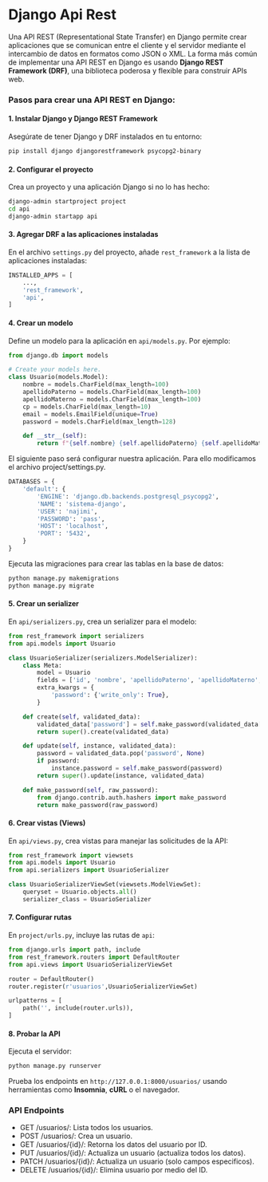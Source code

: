 # Django Api Rest

Una API REST (Representational State Transfer) en Django permite crear aplicaciones que se comunican entre el cliente y el servidor mediante el intercambio de datos en formatos como JSON o XML. La forma más común de implementar una API REST en Django es usando **Django REST Framework (DRF)**, una biblioteca poderosa y flexible para construir APIs web.

### Pasos para crear una API REST en Django:

#### 1. **Instalar Django y Django REST Framework**
Asegúrate de tener Django y DRF instalados en tu entorno:

```bash
pip install django djangorestframework psycopg2-binary
```

#### 2. **Configurar el proyecto**
Crea un proyecto y una aplicación Django si no lo has hecho:

```bash
django-admin startproject project
cd api
django-admin startapp api
```

#### 3. **Agregar DRF a las aplicaciones instaladas**
En el archivo `settings.py` del proyecto, añade `rest_framework` a la lista de aplicaciones instaladas:

```python
INSTALLED_APPS = [
    ...,
    'rest_framework',
    'api',
]
```

#### 4. **Crear un modelo**
Define un modelo para la aplicación en `api/models.py`. Por ejemplo:

```python
from django.db import models

# Create your models here.
class Usuario(models.Model):    
    nombre = models.CharField(max_length=100)
    apellidoPaterno = models.CharField(max_length=100)
    apellidoMaterno = models.CharField(max_length=100)
    cp = models.CharField(max_length=10)
    email = models.EmailField(unique=True)
    password = models.CharField(max_length=128)

    def __str__(self):
        return f"{self.nombre} {self.apellidoPaterno} {self.apellidoMaterno}"

```

El siguiente paso será configurar nuestra aplicación. Para ello modificamos el archivo project/settings.py.
```python
DATABASES = {
    'default': {
        'ENGINE': 'django.db.backends.postgresql_psycopg2',
        'NAME': 'sistema-django',
        'USER': 'najimi',
        'PASSWORD': 'pass',
        'HOST': 'localhost',
        'PORT': '5432',
    }
}
```

Ejecuta las migraciones para crear las tablas en la base de datos:

```bash
python manage.py makemigrations
python manage.py migrate
```

#### 5. **Crear un serializer**
En `api/serializers.py`, crea un serializer para el modelo:

```python
from rest_framework import serializers
from api.models import Usuario

class UsuarioSerializer(serializers.ModelSerializer):
    class Meta:
        model = Usuario
        fields = ['id', 'nombre', 'apellidoPaterno', 'apellidoMaterno', 'cp', 'email', 'password']
        extra_kwargs = {
            'password': {'write_only': True},
        }

    def create(self, validated_data):
        validated_data['password'] = self.make_password(validated_data['password'])
        return super().create(validated_data)

    def update(self, instance, validated_data):
        password = validated_data.pop('password', None)
        if password:
            instance.password = self.make_password(password)
        return super().update(instance, validated_data)

    def make_password(self, raw_password):
        from django.contrib.auth.hashers import make_password
        return make_password(raw_password)
```

#### 6. **Crear vistas (Views)**
En `api/views.py`, crea vistas para manejar las solicitudes de la API:

```python
from rest_framework import viewsets
from api.models import Usuario
from api.serializers import UsuarioSerializer

class UsuarioSerializerViewSet(viewsets.ModelViewSet):
    queryset = Usuario.objects.all()
    serializer_class = UsuarioSerializer
```

#### 7. **Configurar rutas**
En `project/urls.py`, incluye las rutas de `api`:

```python
from django.urls import path, include
from rest_framework.routers import DefaultRouter
from api.views import UsuarioSerializerViewSet

router = DefaultRouter()
router.register(r'usuarios',UsuarioSerializerViewSet)

urlpatterns = [
    path('', include(router.urls)),
]
```

#### 8. **Probar la API**
Ejecuta el servidor:

```bash
python manage.py runserver
```

Prueba los endpoints en `http://127.0.0.1:8000/usuarios/` usando herramientas como **Insomnia**, **cURL** o el navegador.

### API Endpoints
- GET /usuarios/:         Lista todos los usuarios.
- POST /usuarios/:        Crea un usuario.
- GET /usuarios/{id}/:    Retorna los datos del usuario por ID.
- PUT /usuarios/{id}/:    Actualiza un usuario (actualiza todos los datos).
- PATCH /usuarios/{id}/:  Actualiza un usuario (solo campos especificos).
- DELETE /usuarios/{id}/: Elimina usuario por medio del ID.
